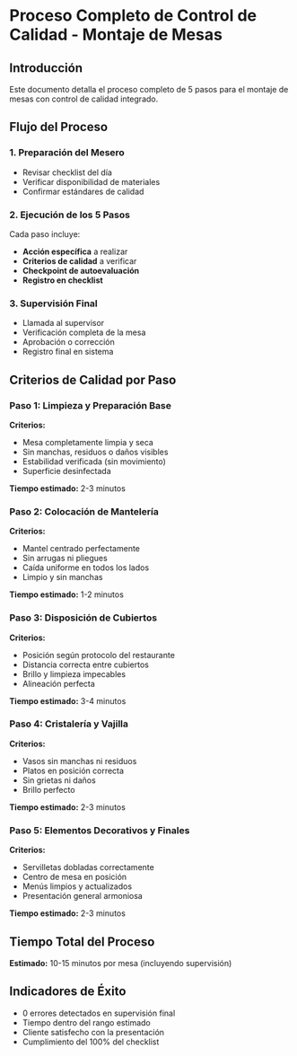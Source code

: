 # Proceso Completo de Control de Calidad - Montaje de Mesas

## Introducción
Este documento detalla el proceso completo de 5 pasos para el montaje de mesas con control de calidad integrado.

## Flujo del Proceso

### 1. Preparación del Mesero
- Revisar checklist del día
- Verificar disponibilidad de materiales
- Confirmar estándares de calidad

### 2. Ejecución de los 5 Pasos
Cada paso incluye:
- **Acción específica** a realizar
- **Criterios de calidad** a verificar
- **Checkpoint de autoevaluación**
- **Registro en checklist**

### 3. Supervisión Final
- Llamada al supervisor
- Verificación completa de la mesa
- Aprobación o corrección
- Registro final en sistema

## Criterios de Calidad por Paso

### Paso 1: Limpieza y Preparación Base
**Criterios:**
- Mesa completamente limpia y seca
- Sin manchas, residuos o daños visibles
- Estabilidad verificada (sin movimiento)
- Superficie desinfectada

**Tiempo estimado:** 2-3 minutos

### Paso 2: Colocación de Mantelería
**Criterios:**
- Mantel centrado perfectamente
- Sin arrugas ni pliegues
- Caída uniforme en todos los lados
- Limpio y sin manchas

**Tiempo estimado:** 1-2 minutos

### Paso 3: Disposición de Cubiertos
**Criterios:**
- Posición según protocolo del restaurante
- Distancia correcta entre cubiertos
- Brillo y limpieza impecables
- Alineación perfecta

**Tiempo estimado:** 3-4 minutos

### Paso 4: Cristalería y Vajilla
**Criterios:**
- Vasos sin manchas ni residuos
- Platos en posición correcta
- Sin grietas ni daños
- Brillo perfecto

**Tiempo estimado:** 2-3 minutos

### Paso 5: Elementos Decorativos y Finales
**Criterios:**
- Servilletas dobladas correctamente
- Centro de mesa en posición
- Menús limpios y actualizados
- Presentación general armoniosa

**Tiempo estimado:** 2-3 minutos

## Tiempo Total del Proceso
**Estimado:** 10-15 minutos por mesa (incluyendo supervisión)

## Indicadores de Éxito
- 0 errores detectados en supervisión final
- Tiempo dentro del rango estimado
- Cliente satisfecho con la presentación
- Cumplimiento del 100% del checklist
